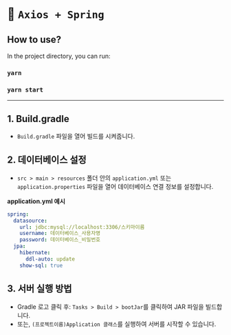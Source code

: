 # 🔗 `Axios + Spring`

## How to use?
In the project directory, you can run:

### `yarn`
### `yarn start`

---

## 1. Build.gradle
- `Build.gradle` 파일을 열어 빌드를 시켜줍니다.

## 2. 데이터베이스 설정
- `src > main > resources` 폴더 안의 `application.yml` 또는 `application.properties` 파일을 열어 데이터베이스 연결 정보를 설정합니다.

**application.yml 예시**
```yaml
spring:
  datasource:
    url: jdbc:mysql://localhost:3306/스키마이름
    username: 데이터베이스_사용자명
    password: 데이터베이스_비밀번호
  jpa:
    hibernate:
      ddl-auto: update
    show-sql: true
```

## 3. 서버 실행 방법
- Gradle 로고 클릭 후: `Tasks > Build > bootJar`를 클릭하여 JAR 파일을 빌드합니다.
- 또는, `(프로젝트이름)Application 클래스`를 실행하여 서버를 시작할 수 있습니다.
